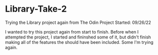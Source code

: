 # Library-Take-2
Trying the Library project again from The Odin Project
Started: 09/26/22

I wanted to try this project again from start to finish. Before when I attempted the project, I started and fininshed some of it, but didn't finish making all of the features the should have been included. Some I'm trying again.




